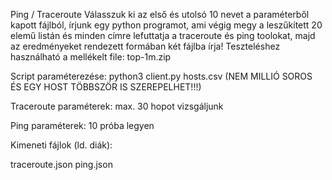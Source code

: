 Ping / Traceroute Válasszuk ki az első és utolsó 10 nevet a paraméterből kapott fájlból, írjunk egy python programot, ami végig megy a leszűkített 20 elemű listán és minden címre lefuttatja a traceroute és ping toolokat, majd az eredményeket rendezett formában két fájlba írja! Teszteléshez használható a mellékelt file: top-1m.zip

Script paraméterezése: python3 client.py hosts.csv (NEM MILLIÓ SOROS ÉS EGY HOST TÖBBSZÖR IS SZEREPELHET!!!)

Traceroute paraméterek: max. 30 hopot vizsgáljunk

Ping paraméterek: 10 próba legyen

Kimeneti fájlok (ld. diák):

traceroute.json
ping.json